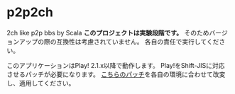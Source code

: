 p2p2ch
======

2ch like p2p bbs by Scala
**このプロジェクトは実験段階です。**
そのためバージョンアップの際の互換性は考慮されていません。
各自の責任で実行してください。

このアプリケーションはPlay! 2.1.x以降で動作します。
Play!をShift-JISに対応させるパッチが必要になります。
[こちらのパッチ](https://gist.github.com/windymelt/7229756 "play2.1.0 SJISify")を各自の環境に合わせて改変し、適用してください。